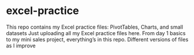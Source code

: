 # excel-practice
This repo contains my Excel practice files: PivotTables, Charts, and small datasets
Just uploading all my Excel practice files here.
From day 1 basics to my mini sales project, everything’s in this repo.
Different versions of files as I improve


